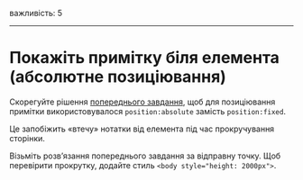 важливість: 5

---

# Покажіть примітку біля елемента (абсолютне позиціювання)

Скорегуйте рішення [попереднього завдання](info:task/position-at), щоб для позиціювання примітки використовувалося `position:absolute` замість `position:fixed`.

Це запобіжить «втечу» нотатки від елемента під час прокручування сторінки.

Візьміть розв’язання попереднього завдання за відправну точку. Щоб перевірити прокрутку, додайте стиль `<body style="height: 2000px">`.
